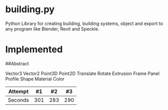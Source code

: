 # building.py
Python Library for creating building, building systems, object and export to any program like Blender, Revit and Speckle.

# Implemented

##Abstract

Vector3
Vector2
Point3D
Point2D
Translate
Rotate
Extrusion
Frame
Panel
Profile
Shape
Material
Color

Attempt | #1 | #2 | #3 
--- | --- | --- | --- 
Seconds | 301 | 283 | 290 

